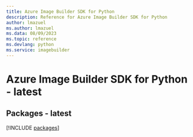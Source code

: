 ```yaml
---
title: Azure Image Builder SDK for Python
description: Reference for Azure Image Builder SDK for Python
author: lmazuel
ms.author: lmazuel
ms.data: 08/09/2023
ms.topic: reference
ms.devlang: python
ms.service: imagebuilder
---
```

# Azure Image Builder SDK for Python - latest
## Packages - latest
[!INCLUDE [packages](image-builder-index.md)]